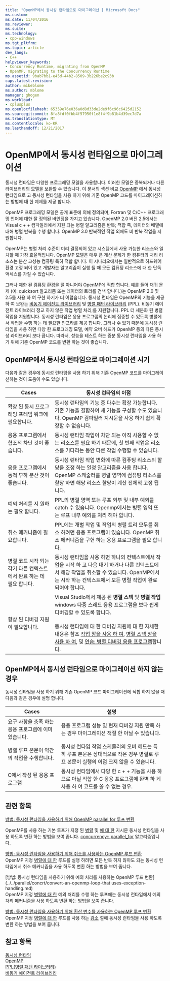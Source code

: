 ```yaml
---
title: "OpenMP에서 동시성 런타임으로 마이그레이션 | Microsoft Docs"
ms.custom: 
ms.date: 11/04/2016
ms.reviewer: 
ms.suite: 
ms.technology:
- cpp-windows
ms.tgt_pltfrm: 
ms.topic: article
dev_langs:
- C++
helpviewer_keywords:
- Concurrency Runtime, migrating from OpenMP
- OpenMP, migrating to the Concurrency Runtime
ms.assetid: 9bab7bb1-e45d-44b2-8509-3b226be2c93b
caps.latest.revision: 
author: mikeblome
ms.author: mblome
manager: ghogen
ms.workload:
- cplusplus
ms.openlocfilehash: 65359e76e036a0d8d33de2de9f6c96c6425d2152
ms.sourcegitcommit: 8fa8fdf0fbb4f57950f1e8f4f9b81b4d39ec7d7a
ms.translationtype: MT
ms.contentlocale: ko-KR
ms.lasthandoff: 12/21/2017
---
```

# <a name="migrating-from-openmp-to-the-concurrency-runtime"></a>OpenMP에서 동시성 런타임으로 마이그레이션
동시성 런타임은 다양한 프로그래밍 모델을 사용합니다. 이러한 모델은 중복되거나 다른 라이브러리의 모델을 보완할 수 있습니다. 이 문서의 섹션 비교 [OpenMP](../../parallel/concrt/comparing-the-concurrency-runtime-to-other-concurrency-models.md#openmp) 에서 동시성 런타임으로 고 동시성 런타임을 사용 하기 위해 기존 OpenMP 코드를 마이그레이션하는 방법에 대 한 예제를 제공 합니다.  
  
 OpenMP 프로그래밍 모델은 공개 표준에 의해 정의되며, Fortran 및 C/C++ 프로그래밍 언어에 대한 잘 정의된 바인딩을 가지고 있습니다. OpenMP 2.0 버전 2.5에서는 Visual c + + 컴파일러에서 지원 되는 병렬 알고리즘은 반복; 적합 즉, 데이터의 배열에 대해 병렬 반복을 수행 합니다. OpenMP 3.0 반복적인 작업 외에도 비 반복 작업을 지원합니다.  
  
 OpenMP는 병렬 처리 수준이 미리 결정되어 있고 시스템에서 사용 가능한 리소스와 일치할 때 가장 효율적입니다. OpenMP 모델은 매우 큰 계산 문제가 한 컴퓨터의 처리 리소스는 분산 고성능 컴퓨팅 특히 적합 합니다. 이 시나리오에서는 일반적으로 하드웨어 환경 고정 되어 있고 개발자는 알고리즘이 실행 될 때 모든 컴퓨팅 리소스에 대 한 단독 액세스를 가질 수 있습니다.  
  
 그러나 제한 된 컴퓨팅 환경을 덜 아니어야 OpenMP에 적합 합니다. 예를 들어 재귀 문제 (예: quicksort 알고리즘 또는 데이터의 트리를 검색 합니다.)는 OpenMP 2.0 및 2.5를 사용 하 여 구현 하기가 더 어렵습니다. 동시성 런타임은 OpenMP의 기능을 제공 하 여 보완는 [비동기 에이전트 라이브러리](../../parallel/concrt/asynchronous-agents-library.md) 및 [병렬 패턴 라이브러리](../../parallel/concrt/parallel-patterns-library-ppl.md) (PPL). 비동기 에이전트 라이브러리 정교 하지 않은 작업 병렬 처리;를 지원합니다. PPL 더 세분화 된 병렬 작업을 지원합니다. 동시성 런타임은 응용 프로그램의 논리에 집중할 수 있도록 병렬에서 작업을 수행 하는 데 필요한 인프라를 제공 합니다. 그러나 수 있기 때문에 동시성 런타임을 사용 하면 다양 한 프로그래밍 모델, 예약 오버 헤드가 OpenMP 등의 다른 동시성 라이브러리 보다 큽니다. 따라서, 성능을 테스트 하는 증분 동시성 런타임을 사용 하기 위해 기존 OpenMP 코드를 변환 하는 것이 좋습니다.  
  
## <a name="when-to-migrate-from-openmp-to-the-concurrency-runtime"></a>OpenMP에서 동시성 런타임으로 마이그레이션 시기  
 다음과 같은 경우에 동시성 런타임을 사용 하기 위해 기존 OpenMP 코드를 마이그레이션하는 것이 도움이 수도 있습니다.  
  
|Cases|동시성 런타임의 이점|  
|-----------|-------------------------------------------|  
|확장 된 동시 프로그래밍 프레임 워크에 필요합니다.|동시성 런타임의 기능 중 다수는 확장 가능합니다. 기존 기능을 결합하여 새 기능을 구성할 수도 있습니다. OpenMP 컴파일러 지시문을 사용 하기 쉽게 확장할 수 없습니다.|  
|응용 프로그램에서 협조적 차단 것이 좋습니다.|동시성 런타임 작업이 차단 되는 아직 사용할 수 없는 리소스를 필요 하기 때문에, 첫 번째 작업은 리소스를 기다리는 동안 다른 작업 수행할 수 있습니다.|  
|응용 프로그램에서 동적 부하 분산 것이 좋습니다.|동시성 런타임 작업 변화에 따른 컴퓨팅 리소스의 할당을 조정 하는 일정 알고리즘을 사용 합니다. OpenMP 스케줄러를 병렬 영역에 컴퓨팅 리소스를 할당 하면 해당 리소스 할당이 계산 전체적 고정 됩니다.|  
|예외 처리를 지 원하는 필요 합니다.|PPL의 병렬 영역 또는 루프 외부 및 내부 예외를 catch 수 있습니다. Openmp에서는 병렬 영역 또는 루프 내부 예외를 처리 해야 합니다.|  
|취소 메커니즘이 필요합니다.|PPL에는 개별 작업 및 작업의 병렬 트리 모두를 취소 하려면 응용 프로그램이 있습니다. OpenMP 취소 메커니즘을 구현 하는 응용 프로그램을 필요 합니다.|  
|병렬 코드 시작 되는 각기 다른 컨텍스트에서 완료 하는 데 필요 합니다.|동시성 런타임을 사용 하면 하나의 컨텍스트에서 작업을 시작 하 고 다음 대기 하거나 다른 컨텍스트에서 해당 작업을 취소할 수 있습니다. OpenMP에서는 시작 하는 컨텍스트에서 모든 병렬 작업이 완료 되어야 합니다.|  
|향상 된 디버깅 지원이 필요합니다.|Visual Studio에서 제공 된 **병렬 스택** 및 **병렬 작업** windows 다중 스레드 응용 프로그램을 보다 쉽게 디버깅할 수 있도록 합니다.<br /><br /> 동시성 런타임에 대 한 디버깅 지원에 대 한 자세한 내용은 참조 [작업 창을 사용 하 여](/visualstudio/debugger/using-the-tasks-window), [병렬 스택 창을 사용 하 여](/visualstudio/debugger/using-the-parallel-stacks-window), 및 [연습: 병렬 디버깅 응용 프로그램](/visualstudio/debugger/walkthrough-debugging-a-parallel-application)합니다.|  
  
## <a name="when-not-to-migrate-from-openmp-to-the-concurrency-runtime"></a>OpenMP에서 동시성 런타임으로 마이그레이션 하지 않는 경우  
 동시성 런타임을 사용 하기 위해 기존 OpenMP 코드 마이그레이션에 적합 하지 않을 때 다음과 같은 경우에 설명 합니다.  
  
|Cases|설명|  
|-----------|-----------------|  
|요구 사항을 충족 하는 응용 프로그램에 이미 있습니다.|응용 프로그램 성능 및 현재 디버깅 지원 만족 하는 경우 마이그레이션 적절 한 아닐 수 있습니다.|  
|병렬 루프 본문이 약간의 작업을 수행합니다.|동시성 런타임 작업 스케줄러의 오버 헤드는 특히 루프 본문은 상대적으로 작은 경우 병렬로 루프 본문이 실행의 이점 크지 않을 수 있습니다.|  
|C에서 작성 된 응용 프로그램|동시성 런타임에서 다양 한 c + + 기능을 사용 하므로 아닐 적합 한 C 응용 프로그램에 완벽 하 게 사용 하 여 코드를 쓸 수 없는 경우.|  
  
## <a name="related-topics"></a>관련 항목  
 [방법: 동시성 런타임을 사용하기 위해 OpenMP parallel for 루프 변환](../../parallel/concrt/how-to-convert-an-openmp-parallel-for-loop-to-use-the-concurrency-runtime.md)  

 OpenMP를 사용 하는 기본 루프가 지정 된 [병렬](../../parallel/concrt/how-to-use-parallel-invoke-to-write-a-parallel-sort-routine.md#parallel) 및 [에 대 한](../../parallel/openmp/reference/for-openmp.md) 지시문 동시성 런타임을 사용 하도록 변환 하는 방법을 보여 줍니다. [concurrency:: parallel_for](reference/concurrency-namespace-functions.md#parallel_for) 알고리즘입니다.  

  
 [방법: 동시성 런타임을 사용하기 위해 취소를 사용하는 OpenMP 루프 변환](../../parallel/concrt/convert-an-openmp-loop-that-uses-cancellation.md)  
 OpenMP 지정 [병렬](../../parallel/concrt/how-to-use-parallel-invoke-to-write-a-parallel-sort-routine.md#parallel)[에 대 한](../../parallel/openmp/reference/for-openmp.md) 루프를 실행 하려면 모든 반복 하지 않아도 되는 동시성 런타임에서 취소 메커니즘을 사용 하도록 변환 하는 방법을 보여 줍니다.  
  
 [방법: 동시성 런타임을 사용하기 위해 예외 처리를 사용하는 OpenMP 루프 변환](../../parallel/concrt/convert-an-openmp-loop-that uses-exception-handling.md)  
 OpenMP 지정 [병렬](../../parallel/concrt/how-to-use-parallel-invoke-to-write-a-parallel-sort-routine.md#parallel)[에 대 한](../../parallel/openmp/reference/for-openmp.md) 예외 처리를 수행 하는 루프에는 동시성 런타임에서 예외 처리 메커니즘을 사용 하도록 변환 하는 방법을 보여 줍니다.  
  
 [방법: 동시성 런타임을 사용하기 위해 환산 변수를 사용하는 OpenMP 루프 변환](../../parallel/concrt/convert-an-openmp-loop-that-uses-a-reduction-variable.md)  
 OpenMP 지정 [병렬](../../parallel/concrt/how-to-use-parallel-invoke-to-write-a-parallel-sort-routine.md#parallel)[에 대 한](../../parallel/openmp/reference/for-openmp.md) 루프를 사용 하는 [감소](../../parallel/openmp/reference/reduction.md) 절에 동시성 런타임을 사용 하도록 변환 하는 방법을 보여 줍니다.  
  
## <a name="see-also"></a>참고 항목  
 [동시성 런타임](../../parallel/concrt/concurrency-runtime.md)   
 [OpenMP](../../parallel/concrt/comparing-the-concurrency-runtime-to-other-concurrency-models.md#openmp)   
 [PPL(병렬 패턴 라이브러리)](../../parallel/concrt/parallel-patterns-library-ppl.md)   
 [비동기 에이전트 라이브러리](../../parallel/concrt/asynchronous-agents-library.md)

